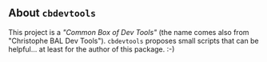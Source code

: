 About `cbdevtools`
-----------------

This project is a *"Common Box of Dev Tools"* (the name comes also from "Christophe BAL Dev Tools"). `cbdevtools` proposes small scripts that can be helpful... at least for the author of this package. :-)
